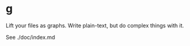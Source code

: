 # g

Lift your files as graphs. Write plain-text, but do complex things with it.

See ./doc/index.md